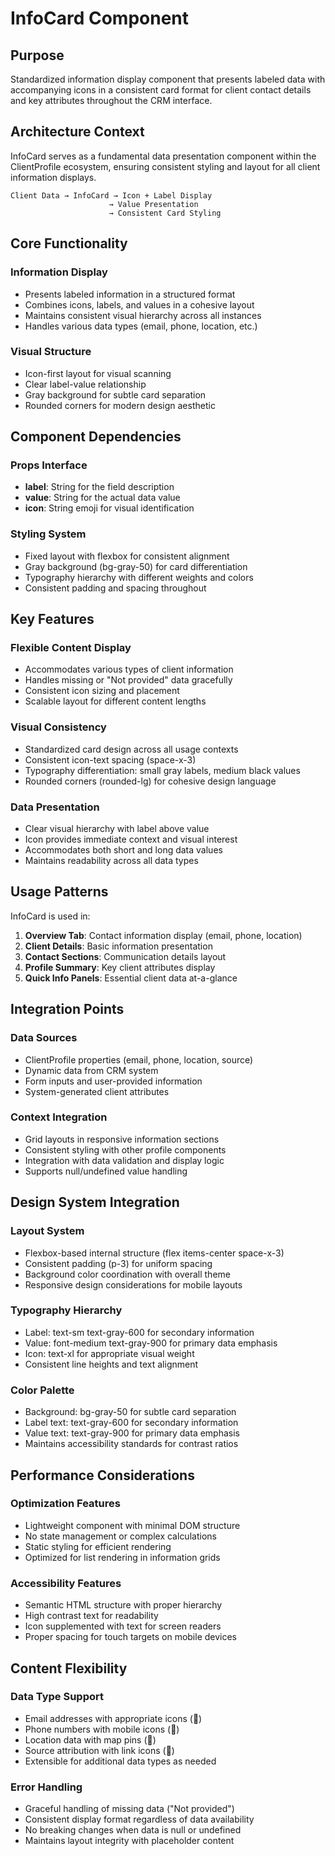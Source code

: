 # InfoCard Component

## Purpose
Standardized information display component that presents labeled data with accompanying icons in a consistent card format for client contact details and key attributes throughout the CRM interface.

## Architecture Context
InfoCard serves as a fundamental data presentation component within the ClientProfile ecosystem, ensuring consistent styling and layout for all client information displays.

```
Client Data → InfoCard → Icon + Label Display
                      → Value Presentation
                      → Consistent Card Styling
```

## Core Functionality

### Information Display
- Presents labeled information in a structured format
- Combines icons, labels, and values in a cohesive layout
- Maintains consistent visual hierarchy across all instances
- Handles various data types (email, phone, location, etc.)

### Visual Structure
- Icon-first layout for visual scanning
- Clear label-value relationship
- Gray background for subtle card separation
- Rounded corners for modern design aesthetic

## Component Dependencies

### Props Interface
- **label**: String for the field description
- **value**: String for the actual data value
- **icon**: String emoji for visual identification

### Styling System
- Fixed layout with flexbox for consistent alignment
- Gray background (bg-gray-50) for card differentiation
- Typography hierarchy with different weights and colors
- Consistent padding and spacing throughout

## Key Features

### Flexible Content Display
- Accommodates various types of client information
- Handles missing or "Not provided" data gracefully
- Consistent icon sizing and placement
- Scalable layout for different content lengths

### Visual Consistency
- Standardized card design across all usage contexts
- Consistent icon-text spacing (space-x-3)
- Typography differentiation: small gray labels, medium black values
- Rounded corners (rounded-lg) for cohesive design language

### Data Presentation
- Clear visual hierarchy with label above value
- Icon provides immediate context and visual interest
- Accommodates both short and long data values
- Maintains readability across all data types

## Usage Patterns

InfoCard is used in:
1. **Overview Tab**: Contact information display (email, phone, location)
2. **Client Details**: Basic information presentation
3. **Contact Sections**: Communication details layout
4. **Profile Summary**: Key client attributes display
5. **Quick Info Panels**: Essential client data at-a-glance

## Integration Points

### Data Sources
- ClientProfile properties (email, phone, location, source)
- Dynamic data from CRM system
- Form inputs and user-provided information
- System-generated client attributes

### Context Integration
- Grid layouts in responsive information sections
- Consistent styling with other profile components
- Integration with data validation and display logic
- Supports null/undefined value handling

## Design System Integration

### Layout System
- Flexbox-based internal structure (flex items-center space-x-3)
- Consistent padding (p-3) for uniform spacing
- Background color coordination with overall theme
- Responsive design considerations for mobile layouts

### Typography Hierarchy
- Label: text-sm text-gray-600 for secondary information
- Value: font-medium text-gray-900 for primary data emphasis
- Icon: text-xl for appropriate visual weight
- Consistent line heights and text alignment

### Color Palette
- Background: bg-gray-50 for subtle card separation
- Label text: text-gray-600 for secondary information
- Value text: text-gray-900 for primary data emphasis
- Maintains accessibility standards for contrast ratios

## Performance Considerations

### Optimization Features
- Lightweight component with minimal DOM structure
- No state management or complex calculations
- Static styling for efficient rendering
- Optimized for list rendering in information grids

### Accessibility Features
- Semantic HTML structure with proper hierarchy
- High contrast text for readability
- Icon supplemented with text for screen readers
- Proper spacing for touch targets on mobile devices

## Content Flexibility

### Data Type Support
- Email addresses with appropriate icons (📧)
- Phone numbers with mobile icons (📱)
- Location data with map pins (📍)
- Source attribution with link icons (🔗)
- Extensible for additional data types as needed

### Error Handling
- Graceful handling of missing data ("Not provided")
- Consistent display format regardless of data availability
- No breaking changes when data is null or undefined
- Maintains layout integrity with placeholder content